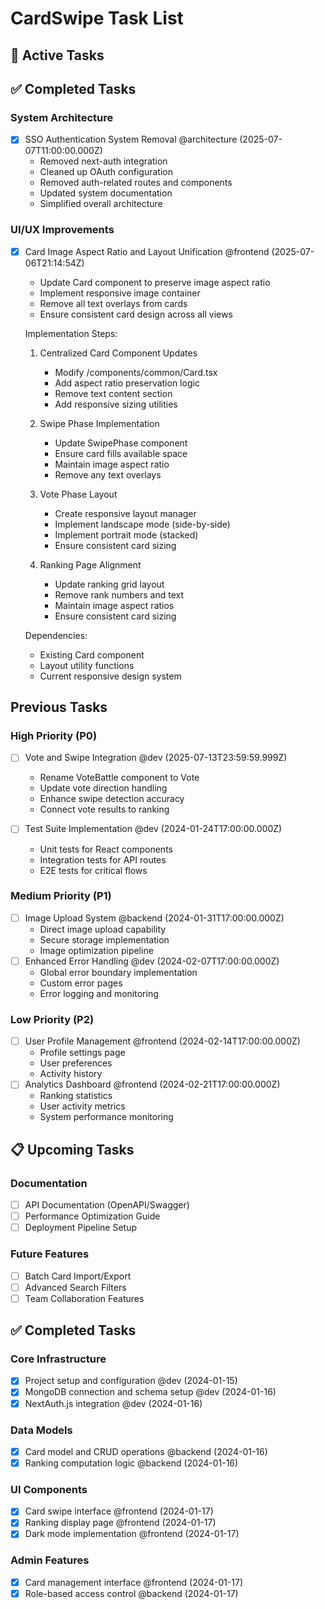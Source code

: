 # CardSwipe Task List

## 🔄 Active Tasks

## ✅ Completed Tasks

### System Architecture
- [x] SSO Authentication System Removal @architecture (2025-07-07T11:00:00.000Z)
  - Removed next-auth integration
  - Cleaned up OAuth configuration
  - Removed auth-related routes and components
  - Updated system documentation
  - Simplified overall architecture

### UI/UX Improvements
- [x] Card Image Aspect Ratio and Layout Unification @frontend (2025-07-06T21:14:54Z)
  - Update Card component to preserve image aspect ratio
  - Implement responsive image container
  - Remove all text overlays from cards
  - Ensure consistent card design across all views

  Implementation Steps:
  1. Centralized Card Component Updates
     - Modify /components/common/Card.tsx
     - Add aspect ratio preservation logic
     - Remove text content section
     - Add responsive sizing utilities

  2. Swipe Phase Implementation
     - Update SwipePhase component
     - Ensure card fills available space
     - Maintain image aspect ratio
     - Remove any text overlays

  3. Vote Phase Layout
     - Create responsive layout manager
     - Implement landscape mode (side-by-side)
     - Implement portrait mode (stacked)
     - Ensure consistent card sizing

  4. Ranking Page Alignment
     - Update ranking grid layout
     - Remove rank numbers and text
     - Maintain image aspect ratios
     - Ensure consistent card sizing

  Dependencies:
  - Existing Card component
  - Layout utility functions
  - Current responsive design system

## Previous Tasks

### High Priority (P0)
- [ ] Vote and Swipe Integration @dev (2025-07-13T23:59:59.999Z)
  - Rename VoteBattle component to Vote
  - Update vote direction handling
  - Enhance swipe detection accuracy
  - Connect vote results to ranking

- [ ] Test Suite Implementation @dev (2024-01-24T17:00:00.000Z)
  - Unit tests for React components
  - Integration tests for API routes
  - E2E tests for critical flows

### Medium Priority (P1)
- [ ] Image Upload System @backend (2024-01-31T17:00:00.000Z)
  - Direct image upload capability
  - Secure storage implementation
  - Image optimization pipeline
- [ ] Enhanced Error Handling @dev (2024-02-07T17:00:00.000Z)
  - Global error boundary implementation
  - Custom error pages
  - Error logging and monitoring

### Low Priority (P2)
- [ ] User Profile Management @frontend (2024-02-14T17:00:00.000Z)
  - Profile settings page
  - User preferences
  - Activity history
- [ ] Analytics Dashboard @frontend (2024-02-21T17:00:00.000Z)
  - Ranking statistics
  - User activity metrics
  - System performance monitoring

## 📋 Upcoming Tasks

### Documentation
- [ ] API Documentation (OpenAPI/Swagger)
- [ ] Performance Optimization Guide
- [ ] Deployment Pipeline Setup

### Future Features
- [ ] Batch Card Import/Export
- [ ] Advanced Search Filters
- [ ] Team Collaboration Features

## ✅ Completed Tasks

### Core Infrastructure
- [x] Project setup and configuration @dev (2024-01-15)
- [x] MongoDB connection and schema setup @dev (2024-01-16)
- [x] NextAuth.js integration @dev (2024-01-16)

### Data Models
- [x] Card model and CRUD operations @backend (2024-01-16)
- [x] Ranking computation logic @backend (2024-01-16)

### UI Components
- [x] Card swipe interface @frontend (2024-01-17)
- [x] Ranking display page @frontend (2024-01-17)
- [x] Dark mode implementation @frontend (2024-01-17)

### Admin Features
- [x] Card management interface @frontend (2024-01-17)
- [x] Role-based access control @backend (2024-01-17)
